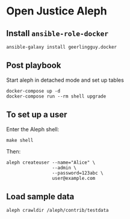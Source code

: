 Open Justice Aleph
==================

Install `ansible-role-docker`
----------------------------

```
ansible-galaxy install geerlingguy.docker
```

Post playbook
-------------
Start aleph in detached mode and set up tables

```
docker-compose up -d
docker-compose run --rm shell upgrade
```

To set up a user
----------------
Enter the Aleph shell:

```
make shell
```

Then:

```
aleph createuser --name="Alice" \
                 --admin \
                 --password=123abc \
                 user@example.com
```

Load sample data
---------------

```
aleph crawldir /aleph/contrib/testdata
```






